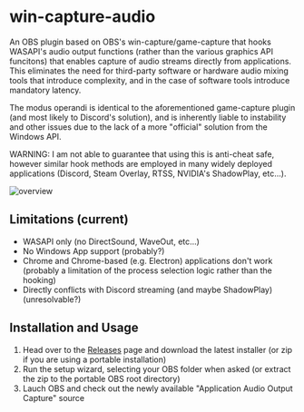 # win-capture-audio

An OBS plugin based on OBS's win-capture/game-capture that hooks WASAPI's audio output functions (rather than the various graphics API funcitons) that enables capture of audio streams directly from applications. This eliminates the need for third-party software or hardware audio mixing tools that introduce complexity, and in the case of software tools introduce mandatory latency.

The modus operandi is identical to the aforementioned game-capture plugin (and most likely to Discord's solution), and is inherently liable to instability and other issues due to the lack of a more "official" solution from the Windows API.

WARNING: I am not able to guarantee that using this is anti-cheat safe, however similar hook methods are employed in many widely deployed applications (Discord, Steam Overlay, RTSS, NVIDIA's ShadowPlay, etc...).

![overview](https://raw.githubusercontent.com/bozbez/win-capture-audio/main/media/overview.png)

## Limitations (current)

- WASAPI only (no DirectSound, WaveOut, etc...)
- No Windows App support (probably?)
- Chrome and Chrome-based (e.g. Electron) applications don't work (probably a limitation of the process selection logic rather than the hooking)
- Directly conflicts with Discord streaming (and maybe ShadowPlay) (unresolvable?)

## Installation and Usage

1. Head over to the [Releases](https://github.com/bozbez/win-capture-audio/releases) page and download the latest installer (or zip if you are using a portable installation)
2. Run the setup wizard, selecting your OBS folder when asked (or extract the zip to the portable OBS root directory)
3. Lauch OBS and check out the newly available "Application Audio Output Capture" source